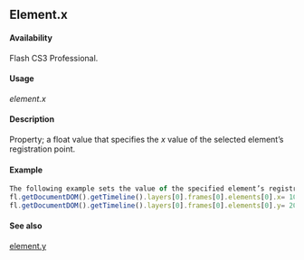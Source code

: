 ## Element.x

#### Availability

Flash CS3 Professional.

#### Usage

*element.x*

#### Description

Property; a float value that specifies the *x* value of the selected element’s registration point.

#### Example

```javascript
The following example sets the value of the specified element’s registration point to 100, 200:
fl.getDocumentDOM().getTimeline().layers[0].frames[0].elements[0].x= 100;
fl.getDocumentDOM().getTimeline().layers[0].frames[0].elements[0].y= 200;

```

#### See also

[element.y](../Element_object/elemen27.md)

<span id="element.y" class="anchor"></span>
